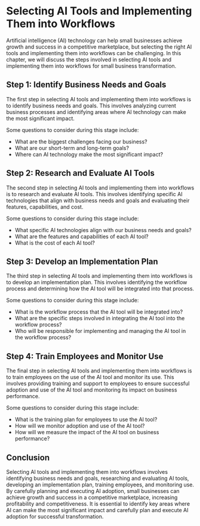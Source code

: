 Selecting AI Tools and Implementing Them into Workflows
=============================================================================================================================

Artificial intelligence (AI) technology can help small businesses achieve growth and success in a competitive marketplace, but selecting the right AI tools and implementing them into workflows can be challenging. In this chapter, we will discuss the steps involved in selecting AI tools and implementing them into workflows for small business transformation.

Step 1: Identify Business Needs and Goals
-----------------------------------------

The first step in selecting AI tools and implementing them into workflows is to identify business needs and goals. This involves analyzing current business processes and identifying areas where AI technology can make the most significant impact.

Some questions to consider during this stage include:

* What are the biggest challenges facing our business?
* What are our short-term and long-term goals?
* Where can AI technology make the most significant impact?

Step 2: Research and Evaluate AI Tools
--------------------------------------

The second step in selecting AI tools and implementing them into workflows is to research and evaluate AI tools. This involves identifying specific AI technologies that align with business needs and goals and evaluating their features, capabilities, and cost.

Some questions to consider during this stage include:

* What specific AI technologies align with our business needs and goals?
* What are the features and capabilities of each AI tool?
* What is the cost of each AI tool?

Step 3: Develop an Implementation Plan
--------------------------------------

The third step in selecting AI tools and implementing them into workflows is to develop an implementation plan. This involves identifying the workflow process and determining how the AI tool will be integrated into that process.

Some questions to consider during this stage include:

* What is the workflow process that the AI tool will be integrated into?
* What are the specific steps involved in integrating the AI tool into the workflow process?
* Who will be responsible for implementing and managing the AI tool in the workflow process?

Step 4: Train Employees and Monitor Use
---------------------------------------

The final step in selecting AI tools and implementing them into workflows is to train employees on the use of the AI tool and monitor its use. This involves providing training and support to employees to ensure successful adoption and use of the AI tool and monitoring its impact on business performance.

Some questions to consider during this stage include:

* What is the training plan for employees to use the AI tool?
* How will we monitor adoption and use of the AI tool?
* How will we measure the impact of the AI tool on business performance?

Conclusion
----------

Selecting AI tools and implementing them into workflows involves identifying business needs and goals, researching and evaluating AI tools, developing an implementation plan, training employees, and monitoring use. By carefully planning and executing AI adoption, small businesses can achieve growth and success in a competitive marketplace, increasing profitability and competitiveness. It is essential to identify key areas where AI can make the most significant impact and carefully plan and execute AI adoption for successful transformation.
